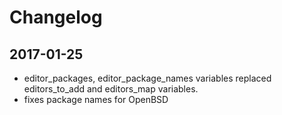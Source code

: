 # Changelog

## 2017-01-25
* editor\_packages, editor\_package\_names variables replaced editors\_to\_add and editors\_map variables.
* fixes package names for OpenBSD
